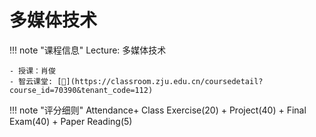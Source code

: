 # 多媒体技术

!!! note "课程信息"
    Lecture: 多媒体技术

    - 授课：肖俊
    - 智云课堂: [🔗](https://classroom.zju.edu.cn/coursedetail?course_id=70390&tenant_code=112)

!!! note "评分细则"
    Attendance+ Class Exercise(20) + Project(40) + Final Exam(40) + Paper Reading(5)
